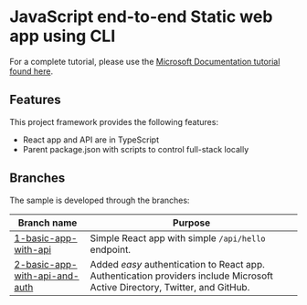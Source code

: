 # JavaScript end-to-end Static web app using CLI

For a complete tutorial, please use the [Microsoft Documentation tutorial found here](https://docs.microsoft.com/azure/developer/javascript/how-to/with-web-app/static-web-app-with-swa-cli/introduction). 

## Features

This project framework provides the following features:

* React app and API are in TypeScript
* Parent package.json with scripts to control full-stack locally

## Branches

The sample is developed through the branches:

|Branch name|Purpose|
|--|--|
|[1-basic-app-with-api](https://github.com/azure-samples/js-e2e-static-web-app-with-cli/tree/1-basic-app-with-api)|Simple React app with simple `/api/hello` endpoint.|
|[2-basic-app-with-api-and-auth](https://github.com/Azure-Samples/js-e2e-static-web-app-with-cli/tree/2-basic-app-with-api-and-auth)|Added _easy_ authentication to React app. Authentication providers include Microsoft Active Directory, Twitter, and GitHub.|
